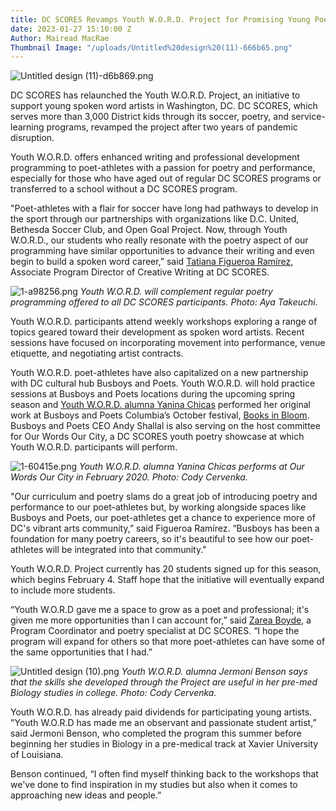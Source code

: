 ```yaml
---
title: DC SCORES Revamps Youth W.O.R.D. Project for Promising Young Poets in DC
date: 2023-01-27 15:10:00 Z
Author: Mairead MacRae
Thumbnail Image: "/uploads/Untitled%20design%20(11)-666b65.png"
---
```


![Untitled design (11)-d6b869.png](/uploads/Untitled%20design%20(11)-d6b869.png)

DC SCORES has relaunched the Youth W.O.R.D. Project, an initiative to support young spoken word artists in Washington, DC. DC SCORES, which serves more than 3,000 District kids through its soccer, poetry, and service-learning programs, revamped the project after two years of pandemic disruption.















Youth W.O.R.D. offers enhanced writing and professional development programming to poet-athletes with a passion for poetry and performance, especially for those who have aged out of regular DC SCORES programs or transferred to a school without a DC SCORES program.

"Poet-athletes with a flair for soccer have long had pathways to develop in the sport through our partnerships with organizations like D.C. United, Bethesda Soccer Club, and Open Goal Project. Now, through Youth W.O.R.D., our students who really resonate with the poetry aspect of our programming have similar opportunities to advance their writing and even begin to build a spoken word career,” said [Tatiana Figueroa Ramírez](https://www.dcscores.org/blog/2022/09/teaching-artist-tatiana-figueroa-ramirez-inspires-dc-kids), Associate Program Director of Creative Writing at DC SCORES.

![1-a98256.png](/uploads/1-a98256.png)
*Youth W.O.R.D. will complement regular poetry programming offered to all DC SCORES participants. Photo: Aya Takeuchi.*

Youth W.O.R.D. participants attend weekly workshops exploring a range of topics geared toward their development as spoken word artists. Recent sessions have focused on incorporating movement into performance, venue etiquette, and negotiating artist contracts.

Youth W.O.R.D. poet-athletes have also capitalized on a new partnership with DC cultural hub Busboys and Poets. Youth W.O.R.D. will hold practice sessions at Busboys and Poets locations during the upcoming spring season and [Youth W.O.R.D. alumna Yanina Chicas](https://www.dcscores.org/blog/2022/09/from-columbia-heights-to-college-dc-scores-alumna-yanina-chicas-reflects-on-identity-and-community-as-she-begins-new-life-chapter) performed her original work at Busboys and Poets Columbia’s October festival, [Books in Bloom](https://www.busboysandpoets.com/events/th-evt-20052919/). Busboys and Poets CEO Andy Shallal is also serving on the host committee for Our Words Our City, a DC SCORES youth poetry showcase at which Youth W.O.R.D. participants will perform.

![1-60415e.png](/uploads/1-60415e.png)
*Youth W.O.R.D. alumna Yanina Chicas performs at Our Words Our City in February 2020. Photo: Cody Cervenka.*

"Our curriculum and poetry slams do a great job of introducing poetry and performance to our poet-athletes but, by working alongside spaces like Busboys and Poets, our poet-athletes get a chance to experience more of DC's vibrant arts community,” said Figueroa Ramírez. “Busboys has been a foundation for many poetry careers, so it's beautiful to see how our poet-athletes will be integrated into that community."

Youth W.O.R.D. Project currently has 20 students signed up for this season, which begins February 4. Staff hope that the initiative will eventually expand to include more students.

“Youth W.O.R.D gave me a space to grow as a poet and professional; it's given me more opportunities than I can account for,” said [Zarea Boyde](https://www.dcscores.org/blog/2022/11/poetry-is-my-foundation-how-alumna-zarea-boyde-found-her-voice-and-her-power-through-dc-scores), a Program Coordinator and poetry specialist at DC SCORES. “I hope the program will expand for others so that more poet-athletes can have some of the same opportunities that I had.”

![Untitled design (10).png](/uploads/Untitled%20design%20(10).png)
*Youth W.O.R.D. alumna Jermoni Benson says that the skills she developed through the Project are useful in her pre-med Biology studies in college. Photo: Cody Cervenka.*

Youth W.O.R.D. has already paid dividends for participating young artists. "Youth W.O.R.D has made me an observant and passionate student artist,” said Jermoni Benson, who completed the program this summer before beginning her studies in Biology in a pre-medical track at Xavier University of Louisiana.

Benson continued, “I often find myself thinking back to the workshops that we've done to find inspiration in my studies but also when it comes to approaching new ideas and people.”